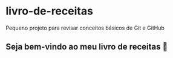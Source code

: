 # livro-de-receitas
Pequeno projeto para revisar conceitos básicos de Git e GitHub

## Seja bem-vindo ao meu livro de receitas :book:

